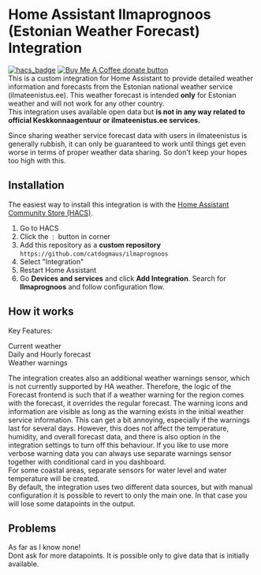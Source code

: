 # Home Assistant Ilmaprognoos (Estonian Weather Forecast) Integration

[![hacs_badge](https://img.shields.io/badge/HACS-Default-orange.svg)](https://github.com/hacs/integration)
<span class="badge-buymeacoffee">
<a href="https://ko-fi.com/catdog58928" title="Donate to this project using Ko-Fi"><img src="https://img.shields.io/badge/Buy_me_coffee_and_biscuits-donate-yellow.svg?logo=kofi" alt="Buy Me A Coffee donate button" /></a>
</span><br/> 
This is a custom integration for Home Assistant to provide detailed weather information and forecasts from the Estonian national weather service (ilmateenistus.ee). This weather forecast is intended **only** for Estonian weather and will not work for any other country.<br/> 
This integration uses available open data but **is not in any way related to official Keskkonnaagentuur or ilmateenistus.ee services.**

Since sharing weather service forecast data with users in ilmateenistus is generally rubbish, it can only be guaranteed to work until things get even worse in terms of proper weather data sharing. So don't keep your hopes too high with this.

## Installation

The easiest way to install this integration is with the [Home Assistant Community Store (HACS)](https://hacs.xyz/).

1. Go to HACS
2. Click the `⋮` button in corner
3. Add this repository as a **custom repository** `https://github.com/catdogmaus/ilmaprognoos`
4. Select "Integration"
5. Restart Home Assistant
6. Go **Devices and services** and click **Add Integration**. Search for **Ilmaprognoos** and follow configuration flow.

## How it works
Key Features:

Current weather<br/>
Daily and Hourly forecast<br/>
Weather warnings<br/>

The integration creates also an additional weather warnings sensor, which is not currently supported by HA weather. Therefore, the logic of the Forecast frontend is such that if a weather warning for the region comes with the forecast, it overrides the regular forecast. The warning icons and information are visible as long as the warning exists in the initial weather service information. This can get a bit annoying, especially if the warnings last for several days. However, this does not affect the temperature, humidity, and overall forecast data, and there is also option in the integration settings to turn off this behaviour. If you like to use more verbose warning data you can always use separate warnings sensor together with conditional card in you dashboard.<br/>
For some coastal areas, separate sensors for water level and water temperature will be created.<br/>
By default, the integration uses two different data sources, but with manual configuration it is possible to revert to only the main one. In that case you will lose some datapoints in the output.

## Problems 

As far as I know none!<br/>
Dont ask for more datapoints.   It is possible only to give data that is initially available.
